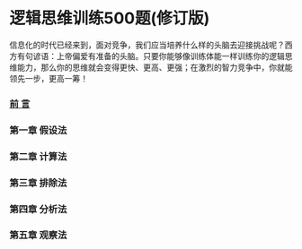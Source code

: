 # 逻辑思维训练500题(修订版)


信息化的时代已经来到，面对竞争，我们应当培养什么样的头脑去迎接挑战呢？西方有句谚语：上帝偏爱有准备的头脑。只要你能够像训练体能一样训练你的逻辑思维能力，那么你的思维就会变得更快、更高、更强；在激烈的智力竞争中，你就能领先一步，更高一筹！



### [前 言](https://github.com/zhanghaichang/logical-thought/blob/master/%E5%89%8D%20%E8%A8%80.md)

### 第一章 假设法

### 第二章 计算法

### 第三章 排除法

### 第四章 分析法

### 第五章 观察法


